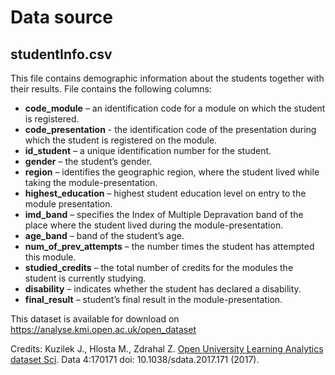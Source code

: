 # Data source

## studentInfo.csv
This file contains demographic information about the students together with their results. File contains the following columns:

- **code_module** – an identification code for a module on which the student is registered.
- **code_presentation** - the identification code of the presentation during which the student is registered on the module.
- **id_student** – a unique identification number for the student.
- **gender** – the student’s gender.
- **region** – identifies the geographic region, where the student lived while taking the module-presentation.
- **highest_education** – highest student education level on entry to the module presentation.
- **imd_band** – specifies the Index of Multiple Depravation band of the place where the student lived during the module-presentation.
- **age_band** – band of the student’s age.
- **num_of_prev_attempts** – the number times the student has attempted this module.
- **studied_credits** – the total number of credits for the modules the student is currently studying.
- **disability** – indicates whether the student has declared a disability.
- **final_result** – student’s final result in the module-presentation.

This dataset is available for download on https://analyse.kmi.open.ac.uk/open_dataset

Credits: Kuzilek J., Hlosta M., Zdrahal Z. [Open University Learning Analytics dataset Sci](https://www.nature.com/articles/sdata2017171). Data 4:170171 doi: 10.1038/sdata.2017.171 (2017).
